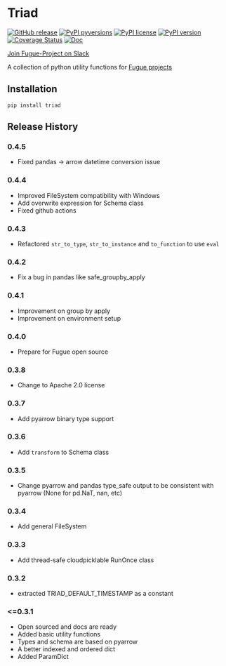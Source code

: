 # Triad

[![GitHub release](https://img.shields.io/github/release/fugue-project/triad.svg)](https://GitHub.com/fugue-project/triad)
[![PyPI pyversions](https://img.shields.io/pypi/pyversions/triad.svg)](https://pypi.python.org/pypi/triad/)
[![PyPI license](https://img.shields.io/pypi/l/triad.svg)](https://pypi.python.org/pypi/triad/)
[![PyPI version](https://badge.fury.io/py/triad.svg)](https://pypi.python.org/pypi/triad/)
[![Coverage Status](https://coveralls.io/repos/github/fugue-project/triad/badge.svg)](https://coveralls.io/github/fugue-project/triad)
[![Doc](https://readthedocs.org/projects/triad/badge)](https://triad.readthedocs.org)

[Join Fugue-Project on Slack](https://join.slack.com/t/fugue-project/shared_invite/zt-he6tcazr-OCkj2GEv~J9UYoZT3FPM4g)

A collection of python utility functions for [Fugue projects](https://github.com/fugue-project)

## Installation
```
pip install triad
```


## Release History

### 0.4.5
* Fixed pandas -> arrow datetime conversion issue

### 0.4.4
* Improved FileSystem compatibility with Windows
* Add overwrite expression for Schema class
* Fixed github actions

### 0.4.3
* Refactored `str_to_type`, `str_to_instance` and `to_function` to use `eval`

### 0.4.2
* Fix a bug in pandas like safe_groupby_apply

### 0.4.1
* Improvement on group by apply
* Improvement on environment setup

### 0.4.0
* Prepare for Fugue open source

### 0.3.8
* Change to Apache 2.0 license

### 0.3.7
* Add pyarrow binary type support

### 0.3.6
* Add `transform` to Schema class

### 0.3.5
* Change pyarrow and pandas type_safe output to be consistent with pyarrow (None for pd.NaT, nan, etc)

### 0.3.4
* Add general FileSystem

### 0.3.3
* Add thread-safe cloudpicklable RunOnce class

### 0.3.2
* extracted TRIAD_DEFAULT_TIMESTAMP as a constant

### <=0.3.1
* Open sourced and docs are ready
* Added basic utility functions
* Types and schema are based on pyarrow
* A better indexed and ordered dict
* Added ParamDict
